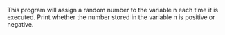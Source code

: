 This program will assign a random number to the variable n each time it is executed. Print whether the number stored in the variable n is positive or negative.
